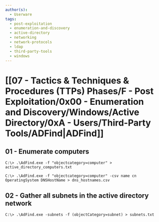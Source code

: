 ```yaml
---
author(s):
  - Userware
tags:
  - post-exploitation
  - enumeration-and-discovery
  - active-directory
  - networking
  - network-protocols
  - ldap
  - third-party-tools
  - windows
---
```

# [[07 - Tactics & Techniques & Procedures (TTPs) Phases/F - Post Exploitation/0x00 - Enumeration and Discovery/Windows/Active Directory/0xA - Users/Third-Party Tools/ADFind|ADFind]]

## 01 - Enumerate computers

```
C:\> .\AdFind.exe -f "objectcategory=computer" > active_directory_computers.txt

C:\> .\AdFind.exe -f "objectcategory=computer" -csv name cn OperatingSystem DNSHostName > dns_hostnames.csv
```

## 02 - Gather all subnets in the active directory network

```
C:\> .\AdFind.exe -subnets -f (objectCategory=subnet) > subnets.txt
```